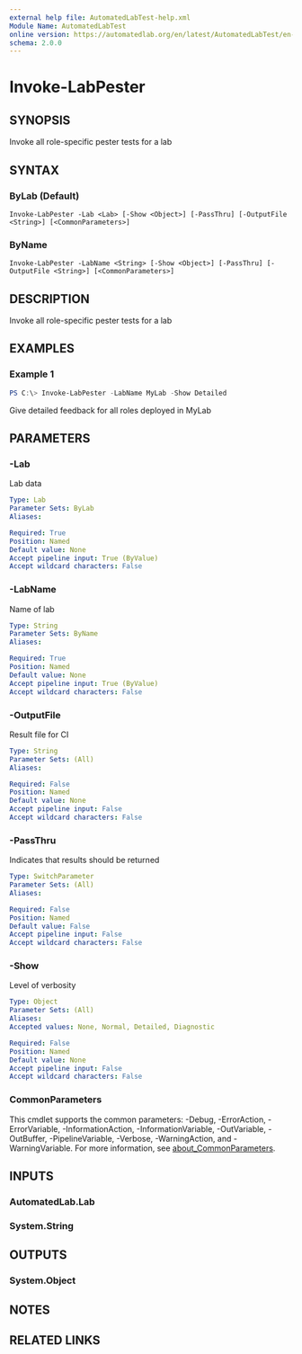 ```yaml
---
external help file: AutomatedLabTest-help.xml
Module Name: AutomatedLabTest
online version: https://automatedlab.org/en/latest/AutomatedLabTest/en-us/Invoke-LabPester
schema: 2.0.0
---
```


# Invoke-LabPester

## SYNOPSIS
Invoke all role-specific pester tests for a lab

## SYNTAX

### ByLab (Default)
```
Invoke-LabPester -Lab <Lab> [-Show <Object>] [-PassThru] [-OutputFile <String>] [<CommonParameters>]
```

### ByName
```
Invoke-LabPester -LabName <String> [-Show <Object>] [-PassThru] [-OutputFile <String>] [<CommonParameters>]
```

## DESCRIPTION
Invoke all role-specific pester tests for a lab

## EXAMPLES

### Example 1
```powershell
PS C:\> Invoke-LabPester -LabName MyLab -Show Detailed
```

Give detailed feedback for all roles deployed in MyLab

## PARAMETERS

### -Lab
Lab data

```yaml
Type: Lab
Parameter Sets: ByLab
Aliases:

Required: True
Position: Named
Default value: None
Accept pipeline input: True (ByValue)
Accept wildcard characters: False
```

### -LabName
Name of lab

```yaml
Type: String
Parameter Sets: ByName
Aliases:

Required: True
Position: Named
Default value: None
Accept pipeline input: True (ByValue)
Accept wildcard characters: False
```

### -OutputFile
Result file for CI

```yaml
Type: String
Parameter Sets: (All)
Aliases:

Required: False
Position: Named
Default value: None
Accept pipeline input: False
Accept wildcard characters: False
```

### -PassThru
Indicates that results should be returned

```yaml
Type: SwitchParameter
Parameter Sets: (All)
Aliases:

Required: False
Position: Named
Default value: False
Accept pipeline input: False
Accept wildcard characters: False
```

### -Show
Level of verbosity

```yaml
Type: Object
Parameter Sets: (All)
Aliases:
Accepted values: None, Normal, Detailed, Diagnostic

Required: False
Position: Named
Default value: None
Accept pipeline input: False
Accept wildcard characters: False
```

### CommonParameters
This cmdlet supports the common parameters: -Debug, -ErrorAction, -ErrorVariable, -InformationAction, -InformationVariable, -OutVariable, -OutBuffer, -PipelineVariable, -Verbose, -WarningAction, and -WarningVariable. For more information, see [about_CommonParameters](http://go.microsoft.com/fwlink/?LinkID=113216).

## INPUTS

### AutomatedLab.Lab
### System.String
## OUTPUTS

### System.Object
## NOTES

## RELATED LINKS


